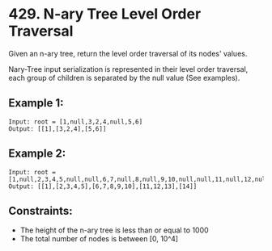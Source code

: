 # 429. N-ary Tree Level Order Traversal

Given an n-ary tree, return the level order traversal of its nodes' values.

Nary-Tree input serialization is represented in their level order traversal, each group of children is separated by the null value (See examples).

## Example 1:

```
Input: root = [1,null,3,2,4,null,5,6]
Output: [[1],[3,2,4],[5,6]]
```

## Example 2:

```
Input: root = [1,null,2,3,4,5,null,null,6,7,null,8,null,9,10,null,null,11,null,12,null,13,null,null,14]
Output: [[1],[2,3,4,5],[6,7,8,9,10],[11,12,13],[14]]
```

## Constraints:

* The height of the n-ary tree is less than or equal to 1000
* The total number of nodes is between [0, 10^4]